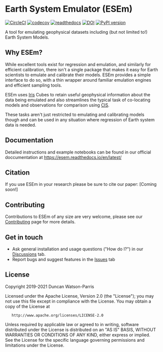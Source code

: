 Earth System Emulator (ESEm)
============================

[![CircleCI](https://circleci.com/gh/duncanwp/ESEm.svg?style=svg)](https://circleci.com/gh/duncanwp/ESEm)
[![codecov](https://codecov.io/gh/duncanwp/ESEm/branch/master/graph/badge.svg?token=4QI2G22Q3M)](https://codecov.io/gh/duncanwp/ESEm)
[![readthedocs](https://readthedocs.org/projects/pip/badge/?version=latest&style=plastic)](https://esem.readthedocs.io/en/latest/)
[![DOI](https://zenodo.org/badge/DOI/10.5281/zenodo.5196631.svg)](https://doi.org/10.5281/zenodo.5196631)
[![PyPI version](https://badge.fury.io/py/ESEm.svg)](https://pypi.org/project/ESEm/)

A tool for emulating geophysical datasets including (but not limited to!) Earth System Models.

Why ESEm?
---------

While excellent tools exist for regression and emulation, and similarly for efficient calibration, there isn't a single package that makes it easy for Earth scientists to emulate and calibrate their models. ESEm provides a simple interface to do so, with a thin wrapper around familiar emulation engines and efficient sampling tools. 

ESEm uses [Iris](https://scitools-iris.readthedocs.io/en/stable/) Cubes to retain useful geophysical information about the data being emulated and also streamlines the typical task of co-locating models and observations for comparison using [CIS](https://cis.readthedocs.io/).

These tasks aren't just restricted to emulating and calibrating models though and can be used in any situation where regression of Earth system data is needed.

Documentation
-------------

Detailed instructions and example notebooks can be found in our official doccumentation at https://esem.readthedocs.io/en/latest/

Citation
--------

If you use ESEm in your research please be sure to cite our paper: [Coming soon!]

Contributing
------------

Contributions to ESEm of any size are very welcome, please see our [Contributing](https://github.com/duncanwp/ESEm/blob/master/CONTRIBUTING.md) page for more details.


Get in touch
------------
 - Ask general installation and usage questions ("How do I?") in our [Discussions](https://github.com/duncanwp/ESEm/discussions) tab.
 - Report bugs and suggest features in the [Issues](https://github.com/duncanwp/ESEm/issues) tab


License
-------

   Copyright 2019-2021 Duncan Watson-Parris

   Licensed under the Apache License, Version 2.0 (the "License");
   you may not use this file except in compliance with the License.
   You may obtain a copy of the License at

       http://www.apache.org/licenses/LICENSE-2.0

   Unless required by applicable law or agreed to in writing, software
   distributed under the License is distributed on an "AS IS" BASIS,
   WITHOUT WARRANTIES OR CONDITIONS OF ANY KIND, either express or implied.
   See the License for the specific language governing permissions and
   limitations under the License.

